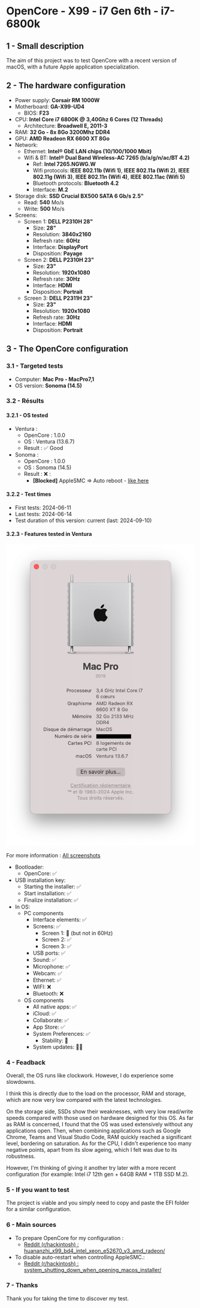 # OpenCore - X99 - i7 Gen 6th - i7-6800k

## 1 - Small description

The aim of this project was to test OpenCore with a recent version of macOS, with a future Apple application specialization.

## 2 - The hardware configuration

- Power supply: **Corsair RM 1000W**
- Motherboard: **GA-X99-UD4**
	- BIOS: **F23**
- CPU: **Intel Core i7 6800K @ 3,40Ghz 6 Cores (12 Threads)**
    - Architecture: **Broadwell E, 2011-3**
- RAM: **32 Go - 8x 8Go 3200Mhz DDR4**
- GPU: **AMD Readeon RX 6600 XT 8Go**
- Network:
	- Ethernet: **Intel® GbE LAN chips (10/100/1000 Mbit)**
   - Wifi & BT: **Intel® Dual Band Wireless-AC 7265 (b/a/g/n/ac/BT 4.2)**
        - Ref: **Intel 7265.NGWG.W**
        - Wifi protocols: **IEEE 802.11b (Wifi 1)**, **IEEE 802.11a (Wifi 2)**, **IEEE 802.11g (Wifi 3)**, **IEEE 802.11n (Wifi 4)**, **IEEE 802.11ac (Wifi 5)**
        - Bluetooth protocols: **Bluetooth 4.2**
        - Interface: **M.2**
- Storage disk: **SSD Crucial BX500 SATA 6 Gb/s 2.5"**
    - Read: **540** Mo/s
    - Write: **500** Mo/s
- Screens:
    - Screen 1: **DELL P2310H 28"**
        - Size: **28"**
        - Resolution: **3840x2160**
        - Refresh rate: **60Hz**
        - Interface: **DisplayPort**
        - Disposition: **Payage**
    - Screen 2: **DELL P2310H 23"**
        - Size: **23"**
        - Resolution: **1920x1080**
        - Refresh rate: **30Hz**
        - Interface: **HDMI**
        - Disposition: **Portrait**
    - Screen 3: **DELL P2311H 23"**
        - Size: **23"**
        - Resolution: **1920x1080**
        - Refresh rate: **30Hz**
        - Interface: **HDMI**
        - Disposition: **Portrait**

## 3 - The OpenCore configuration

### 3.1 - Targeted tests

- Computer: **Mac Pro - MacPro7,1** 
- OS version: **Sonoma (14.5)**

### 3.2 - Résults

#### 3.2.1 - OS tested

- Ventura :
	- OpenCore : 1.0.0
	- OS : Ventura (13.6.7)
	- Result : ✅ Good
- Sonoma :
	- OpenCore : 1.0.0
	- OS : Sonoma (14.5)
	- Result : ❌ : 
		- **[Blocked]** AppleSMC => Auto reboot - [like here](https://i.redd.it/k4yhdjrwzzcd1.jpeg)

#### 3.2.2 - Test times

- First tests: 2024-06-11
- Last tests: 2024-06-14
- Test duration of this version: current (last: 2024-09-10)

#### 3.2.3 - Features tested in Ventura

![test_0.1_img_001](SCREENSHOTS/test_0.1_img_001.png)

For more information : [All screenshots](DOCS/0_All_Screenshots.md)

- Bootloader:
    - OpenCore: ✅
- USB installation key:
    - Starting the installer: ✅
    - Start installation: ✅
    - Finalize installation: ✅
- In OS:
    - PC components
        - Interface elements: ✅
        - Screens: ✅
            - Screen 1: 🔄 (but not in 60Hz)
            - Screen 2: ✅
            - Screen 3: ✅
        - USB ports: ✅
        - Sound: ✅
        - Microphone: ✅
        - Webcam: ✅
        - Ethernet: ✅
        - WIFI: ❌
        - Bluetooth: ❌
    - OS components
        - All native apps: ✅
        - iCloud: ✅
        - Collaborate: ✅
        - App Store: ✅
        - System Preferences: ✅
            - Stability: 🔄
        - System updates: 🤷‍♂️

### 4 - Feadback

Overall, the OS runs like clockwork. However, I do experience some slowdowns. 

I think this is directly due to the load on the processor, RAM and storage, which are now very low compared with the latest technologies.

On the storage side, SSDs show their weaknesses, with very low read/write speeds compared with those used on hardware designed for this OS.
As far as RAM is concerned, I found that the OS was used extensively without any applications open. Then, when combining applications such as Google Chrome, Teams and Visual Studio Code, RAM quickly reached a significant level, bordering on saturation.
As for the CPU, I didn't experience too many negative points, apart from its slow ageing, which I felt was due to its robustness.

However, I'm thinking of giving it another try later with a more recent configuration (for example: Intel i7 12th gen + 64GB RAM + 1TB SSD M.2).

### 5 - If you want to test

The project is viable and you simply need to copy and paste the EFI folder for a similar configuration.

### 6 - Main sources

- To prepare OpenCore for my configuration :
	- [Reddit (r/hackintosh) : huananzhi_x99_bd4_intel_xeon_e52670_v3_amd_radeon/](https://www.reddit.com/r/hackintosh/comments/17mlgzn/huananzhi_x99_bd4_intel_xeon_e52670_v3_amd_radeon/)
- To disable auto-restart when controlling AppleSMC.: 
	- [Reddit (r/hackintosh) : system_shutting_down_when_opening_macos_installer/](https://www.reddit.com/r/hackintosh/comments/1e584hg/system_shutting_down_when_opening_macos_installer/)

### 7 - Thanks

Thank you for taking the time to discover my test.